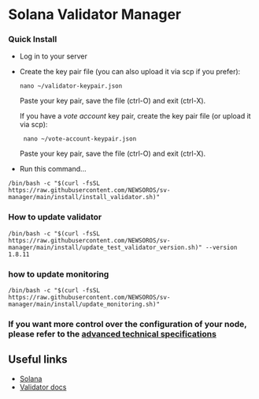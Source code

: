 # Solana Validator Manager


### Quick Install

* Log in to your server
* Create the key pair file (you can also upload it via scp if you prefer):
  ````shell
  nano ~/validator-keypair.json
  ````   
  Paste your key pair, save the file (ctrl-O) and exit (ctrl-X).


  If you have a *vote account* key pair, create the key pair file (or upload it via scp):
  ````shell
   nano ~/vote-account-keypair.json
  ````  
  Paste your key pair, save the file (ctrl-O) and exit (ctrl-X).
* Run this command…

````shell
/bin/bash -c "$(curl -fsSL https://raw.githubusercontent.com/NEWSOROS/sv-manager/main/install/install_validator.sh)"
````
 
### How to update validator

````shell
/bin/bash -c "$(curl -fsSL https://raw.githubusercontent.com/NEWSOROS/sv-manager/main/install/update_test_validator_version.sh)" --version 1.8.11
````

### how to update monitoring

````shell
/bin/bash -c "$(curl -fsSL https://raw.githubusercontent.com/NEWSOROS/sv-manager/main/install/update_monitoring.sh)" 
````


### If you want more control over the configuration of your node, please refer to the [advanced technical specifications](docs/advanced.md)


## Useful links

* [Solana](https://solana.com/)
* [Validator docs](https://docs.solana.com/running-validator)
